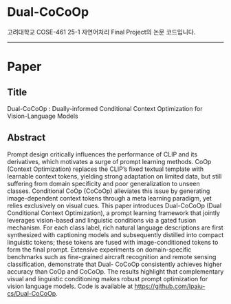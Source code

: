 # Dual-CoCoOp
고려대학교 COSE-461 25-1 자연어처리 Final Project의 논문 코드입니다.

--------
# Paper

## Title
Dual-CoCoOp : Dually-informed Conditional Context Optimization for Vision-Language Models

## Abstract
Prompt design critically influences the performance of CLIP and its derivatives, which motivates a surge of prompt learning methods. CoOp (Context Optimization) replaces the CLIP’s fixed textual template with learnable context tokens, yielding strong adaptation on limited data, but still suffering from domain specificity and poor generalization to unseen classes. Conditional CoOp (CoCoOp) alleviates this issue by generating image-dependent context tokens through a meta learning paradigm, yet relies exclusively on visual cues. This paper introduces Dual-CoCoOp (Dual Conditional Context Optimization), a prompt learning framework that jointly leverages vision-based and linguistic conditions via a gated fusion mechanism. For each class label, rich natural language descriptions are first synthesized with captioning models and subsequently distilled into compact linguistic tokens; these tokens are fused with image-conditioned tokens to form the final prompt. Extensive experiments on domain-specific benchmarks such as fine-grained aircraft recognition and remote sensing classification, demonstrate that Dual- CoCoOp consistently achieves higher accuracy than CoOp and CoCoOp. The results highlight that complementary visual and linguistic conditioning makes robust prompt optimization for vision language models. Code is available at https://github.com/lpaiu-cs/Dual-CoCoOp.
